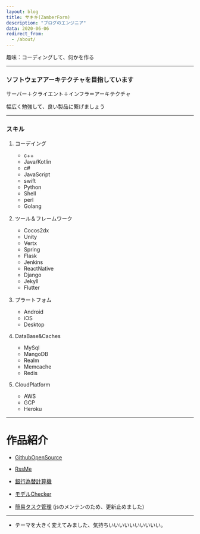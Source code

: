 ```yaml
---
layout: blog
title: サキキ(ZamberForm)
description: "ブログのエンジニア"
data: 2020-06-06
redirect_from:
  - /about/
---
```



趣味：コーディングして、何かを作る

---

### ソフトウェアアーキテクチャを目指しています

サーバー＋クライエント＋インフラ＝アーキテクチャ

幅広く勉強して、良い製品に繋げましょう

---

### スキル
1. コーデイング
      * c++
      * Java/Kotlin
      * c# 
      * JavaScript
      * swift
      * Python
      * Shell
      * perl
      * Golang 

2. ツール＆フレームワーク
      * Cocos2dx
      * Unity
      * Vertx
      * Spring
      * Flask
      * Jenkins
      * ReactNative
      * Django
      * Jekyll
      * Flutter

3. プラートフォム
      * Android
      * iOS
      * Desktop

4. DataBase&Caches
      * MySql
      * MangoDB
      * Realm
      * Memcache
      * Redis
      
5. CloudPlatform
      * AWS
      * GCP
      * Heroku


---

# 作品紹介

* [GithubOpenSource](https://github.com/Zamberform)
 
* [RssMe](https://rssfeedmaster.appspot.com/)
 
* [銀行為替計算機](https://multibankfx-30a0f.appspot.com/)

* [モデルChecker](https://play.google.com/store/apps/details?id=zamber.model.checker)

* [簡易タスク管理](https://tasksdeadline.appspot.com/) (jsのメンテンのため、更新止めました)


******


* テーマを大きく変えてみました、気持ちいいいいいいいいいい。
